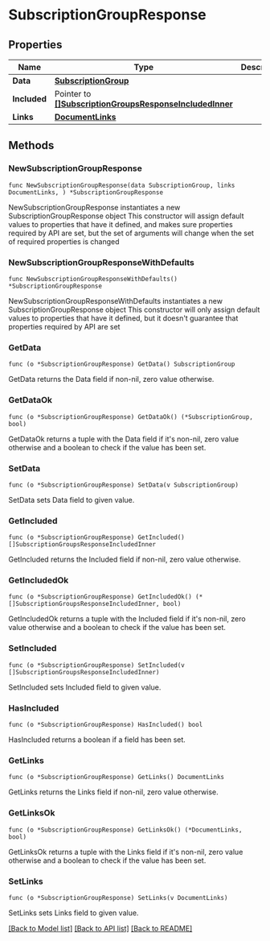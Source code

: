 # SubscriptionGroupResponse

## Properties

Name | Type | Description | Notes
------------ | ------------- | ------------- | -------------
**Data** | [**SubscriptionGroup**](SubscriptionGroup.md) |  | 
**Included** | Pointer to [**[]SubscriptionGroupsResponseIncludedInner**](SubscriptionGroupsResponseIncludedInner.md) |  | [optional] 
**Links** | [**DocumentLinks**](DocumentLinks.md) |  | 

## Methods

### NewSubscriptionGroupResponse

`func NewSubscriptionGroupResponse(data SubscriptionGroup, links DocumentLinks, ) *SubscriptionGroupResponse`

NewSubscriptionGroupResponse instantiates a new SubscriptionGroupResponse object
This constructor will assign default values to properties that have it defined,
and makes sure properties required by API are set, but the set of arguments
will change when the set of required properties is changed

### NewSubscriptionGroupResponseWithDefaults

`func NewSubscriptionGroupResponseWithDefaults() *SubscriptionGroupResponse`

NewSubscriptionGroupResponseWithDefaults instantiates a new SubscriptionGroupResponse object
This constructor will only assign default values to properties that have it defined,
but it doesn't guarantee that properties required by API are set

### GetData

`func (o *SubscriptionGroupResponse) GetData() SubscriptionGroup`

GetData returns the Data field if non-nil, zero value otherwise.

### GetDataOk

`func (o *SubscriptionGroupResponse) GetDataOk() (*SubscriptionGroup, bool)`

GetDataOk returns a tuple with the Data field if it's non-nil, zero value otherwise
and a boolean to check if the value has been set.

### SetData

`func (o *SubscriptionGroupResponse) SetData(v SubscriptionGroup)`

SetData sets Data field to given value.


### GetIncluded

`func (o *SubscriptionGroupResponse) GetIncluded() []SubscriptionGroupsResponseIncludedInner`

GetIncluded returns the Included field if non-nil, zero value otherwise.

### GetIncludedOk

`func (o *SubscriptionGroupResponse) GetIncludedOk() (*[]SubscriptionGroupsResponseIncludedInner, bool)`

GetIncludedOk returns a tuple with the Included field if it's non-nil, zero value otherwise
and a boolean to check if the value has been set.

### SetIncluded

`func (o *SubscriptionGroupResponse) SetIncluded(v []SubscriptionGroupsResponseIncludedInner)`

SetIncluded sets Included field to given value.

### HasIncluded

`func (o *SubscriptionGroupResponse) HasIncluded() bool`

HasIncluded returns a boolean if a field has been set.

### GetLinks

`func (o *SubscriptionGroupResponse) GetLinks() DocumentLinks`

GetLinks returns the Links field if non-nil, zero value otherwise.

### GetLinksOk

`func (o *SubscriptionGroupResponse) GetLinksOk() (*DocumentLinks, bool)`

GetLinksOk returns a tuple with the Links field if it's non-nil, zero value otherwise
and a boolean to check if the value has been set.

### SetLinks

`func (o *SubscriptionGroupResponse) SetLinks(v DocumentLinks)`

SetLinks sets Links field to given value.



[[Back to Model list]](../README.md#documentation-for-models) [[Back to API list]](../README.md#documentation-for-api-endpoints) [[Back to README]](../README.md)


